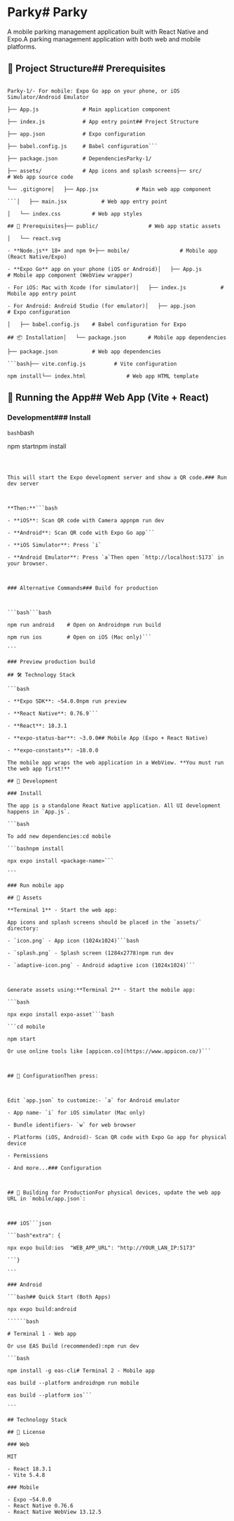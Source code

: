 # Parky# Parky

A mobile parking management application built with React Native and Expo.A parking management application with both web and mobile platforms.

## 📱 Project Structure## Prerequisites

````- Node.js 18+ and npm 9+

Parky-1/- For mobile: Expo Go app on your phone, or iOS Simulator/Android Emulator

├── App.js              # Main application component

├── index.js            # App entry point## Project Structure

├── app.json            # Expo configuration

├── babel.config.js     # Babel configuration```

├── package.json        # DependenciesParky-1/

├── assets/             # App icons and splash screens├── src/                    # Web app source code

└── .gitignore│   ├── App.jsx            # Main web app component

```│   ├── main.jsx           # Web app entry point

│   └── index.css          # Web app styles

## 🚀 Prerequisites├── public/                # Web app static assets

│   └── react.svg

- **Node.js** 18+ and npm 9+├── mobile/                # Mobile app (React Native/Expo)

- **Expo Go** app on your phone (iOS or Android)│   ├── App.js             # Mobile app component (WebView wrapper)

- For iOS: Mac with Xcode (for simulator)│   ├── index.js           # Mobile app entry point

- For Android: Android Studio (for emulator)│   ├── app.json           # Expo configuration

│   ├── babel.config.js    # Babel configuration for Expo

## 📦 Installation│   └── package.json       # Mobile app dependencies

├── package.json           # Web app dependencies

```bash├── vite.config.js         # Vite configuration

npm install└── index.html             # Web app HTML template

````

## 🏃 Running the App## Web App (Vite + React)

### Development### Install

`bash`bash

npm startnpm install

```````



This will start the Expo development server and show a QR code.### Run dev server



**Then:**```bash

- **iOS**: Scan QR code with Camera appnpm run dev

- **Android**: Scan QR code with Expo Go app```

- **iOS Simulator**: Press `i`

- **Android Emulator**: Press `a`Then open `http://localhost:5173` in your browser.



### Alternative Commands### Build for production



```bash```bash

npm run android    # Open on Androidnpm run build

npm run ios        # Open on iOS (Mac only)```

```

### Preview production build

## 🛠️ Technology Stack

```bash

- **Expo SDK**: ~54.0.0npm run preview

- **React Native**: 0.76.9```

- **React**: 18.3.1

- **expo-status-bar**: ~3.0.0## Mobile App (Expo + React Native)

- **expo-constants**: ~18.0.0

The mobile app wraps the web application in a WebView. **You must run the web app first!**

## 📝 Development

### Install

The app is a standalone React Native application. All UI development happens in `App.js`.

```bash

To add new dependencies:cd mobile

```bashnpm install

npx expo install <package-name>```

```

### Run mobile app

## 🎨 Assets

**Terminal 1** - Start the web app:

App icons and splash screens should be placed in the `assets/` directory:

- `icon.png` - App icon (1024x1024)```bash

- `splash.png` - Splash screen (1284x2778)npm run dev

- `adaptive-icon.png` - Android adaptive icon (1024x1024)```



Generate assets using:**Terminal 2** - Start the mobile app:

```bash

npx expo install expo-asset```bash

```cd mobile

npm start

Or use online tools like [appicon.co](https://www.appicon.co/)```



## 🔧 ConfigurationThen press:



Edit `app.json` to customize:- `a` for Android emulator

- App name- `i` for iOS simulator (Mac only)

- Bundle identifiers- `w` for web browser

- Platforms (iOS, Android)- Scan QR code with Expo Go app for physical device

- Permissions

- And more...### Configuration



## 📱 Building for ProductionFor physical devices, update the web app URL in `mobile/app.json`:



### iOS```json

```bash"extra": {

npx expo build:ios  "WEB_APP_URL": "http://YOUR_LAN_IP:5173"

```}

```

### Android

```bash## Quick Start (Both Apps)

npx expo build:android

``````bash

# Terminal 1 - Web app

Or use EAS Build (recommended):npm run dev

```bash

npm install -g eas-cli# Terminal 2 - Mobile app

eas build --platform androidnpm run mobile

eas build --platform ios```

```

## Technology Stack

## 📄 License

### Web

MIT

- React 18.3.1
- Vite 5.4.8

### Mobile

- Expo ~54.0.0
- React Native 0.76.6
- React Native WebView 13.12.5
```````
